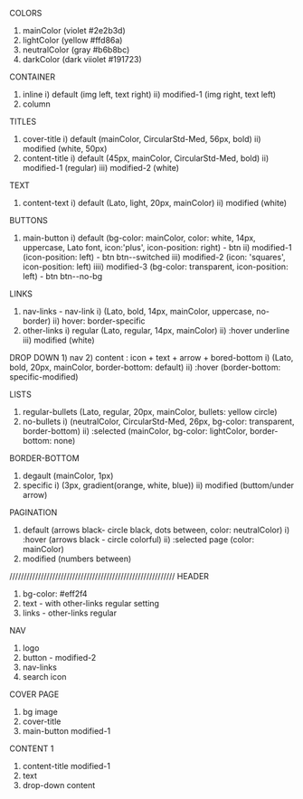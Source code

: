 COLORS
1) mainColor (violet #2e2b3d)
2) lightColor (yellow #ffd86a)
3) neutralColor (gray #b6b8bc)
4) darkColor (dark viiolet #191723)

CONTAINER 
1) inline
    i) default (img left, text right)
    ii) modified-1 (img right, text left)
2) column 

TITLES
1) cover-title 
    i) default (mainColor, CircularStd-Med, 56px, bold)
    ii) modified (white, 50px)
2) content-title 
    i) default (45px, mainColor, CircularStd-Med, bold)
    ii) modified-1 (regular)
    iii) modified-2 (white)

TEXT
1) content-text 
    i) default (Lato, light, 20px, mainColor)
    ii) modified (white)

BUTTONS
1) main-button 
    i) default (bg-color: mainColor, color: white, 14px, uppercase, Lato font, icon:'plus', icon-position: right) - btn
    ii) modified-1 (icon-position: left) - btn btn--switched
    iii) modified-2 (icon: 'squares', icon-position: left)
    iiii) modified-3 (bg-color: transparent, icon-position: left) - btn btn--no-bg

LINKS
1) nav-links - nav-link
    i) (Lato, bold, 14px, mainColor, uppercase, no-border)
    ii) hover: border-specific
2) other-links 
    i) regular (Lato, regular, 14px, mainColor)
    ii) :hover underline
    iii) modified (white)

DROP DOWN
    1) nav
    2) content : icon + text + arrow + bored-bottom
        i) (Lato, bold, 20px, mainColor, border-bottom: default)
        ii) :hover (border-bottom: specific-modified)

LISTS
1) regular-bullets (Lato, regular, 20px, mainColor, bullets: yellow circle)
2) no-bullets 
    i) (neutralColor, CircularStd-Med, 26px, bg-color: transparent, border-bottom)
    ii) :selected (mainColor, bg-color: lightColor, border-bottom: none)

BORDER-BOTTOM
1) degault (mainColor, 1px)
2) specific 
    i) (3px, gradient(orange, white, blue))
    ii) modified (buttom/under arrow)

PAGINATION
1) default (arrows black- circle black, dots between, color: neutralColor)
    i) :hover (arrows black - circle colorful)
    ii) :selected page (color: mainColor)
2) modified (numbers between)

//////////////////////////////////////////////////////////
HEADER
1) bg-color: #eff2f4
2) text - with other-links regular setting
3) links - other-links regular

NAV
1) logo
2) button - modified-2
3) nav-links 
4) search icon

COVER PAGE
1) bg image
2) cover-title
3) main-button modified-1

CONTENT 1
1) content-title modified-1
2) text
3) drop-down content
